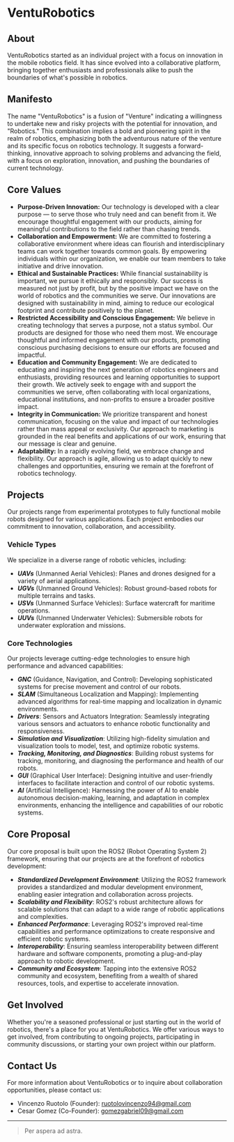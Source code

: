 # VentuRobotics


## About

VentuRobotics started as an individual project with a focus on innovation in the mobile robotics field. It has since evolved into a collaborative platform, bringing together enthusiasts and professionals alike to push the boundaries of what's possible in robotics.


## Manifesto

The name "VentuRobotics" is a fusion of "Venture" indicating a willingness to undertake new and risky projects with the potential for innovation, and "Robotics." This combination implies a bold and pioneering spirit in the realm of robotics, emphasizing both the adventurous nature of the venture and its specific focus on robotics technology. It suggests a forward-thinking, innovative approach to solving problems and advancing the field, with a focus on exploration, innovation, and pushing the boundaries of current technology.



## Core Values

- **Purpose-Driven Innovation:** Our technology is developed with a clear purpose — to serve those who truly need and can benefit from it. We encourage thoughtful engagement with our products, aiming for meaningful contributions to the field rather than chasing trends.
- **Collaboration and Empowerment:** We are committed to fostering a collaborative environment where ideas can flourish and interdisciplinary teams can work together towards common goals. By empowering individuals within our organization, we enable our team members to take initiative and drive innovation.
- **Ethical and Sustainable Practices:** While financial sustainability is important, we pursue it ethically and responsibly. Our success is measured not just by profit, but by the positive impact we have on the world of robotics and the communities we serve. Our innovations are designed with sustainability in mind, aiming to reduce our ecological footprint and contribute positively to the planet.
- **Restricted Accessibility and Conscious Engagement:** We believe in creating technology that serves a purpose, not a status symbol. Our products are designed for those who need them most. We encourage thoughtful and informed engagement with our products, promoting conscious purchasing decisions to ensure our efforts are focused and impactful.
- **Education and Community Engagement:** We are dedicated to educating and inspiring the next generation of robotics engineers and enthusiasts, providing resources and learning opportunities to support their growth. We actively seek to engage with and support the communities we serve, often collaborating with local organizations, educational institutions, and non-profits to ensure a broader positive impact.
- **Integrity in Communication:** We prioritize transparent and honest communication, focusing on the value and impact of our technologies rather than mass appeal or exclusivity. Our approach to marketing is grounded in the real benefits and applications of our work, ensuring that our message is clear and genuine.
- **Adaptability:** In a rapidly evolving field, we embrace change and flexibility. Our approach is agile, allowing us to adapt quickly to new challenges and opportunities, ensuring we remain at the forefront of robotics technology.



## Projects

Our projects range from experimental prototypes to fully functional mobile robots designed for various applications. Each project embodies our commitment to innovation, collaboration, and accessibility.

### Vehicle Types
We specialize in a diverse range of robotic vehicles, including:
- ***UAVs*** (Unmanned Aerial Vehicles): Planes and drones designed for a variety of aerial applications.
- ***UGVs*** (Unmanned Ground Vehicles): Robust ground-based robots for multiple terrains and tasks.
- ***USVs*** (Unmanned Surface Vehicles): Surface watercraft for maritime operations.
- ***UUVs*** (Unmanned Underwater Vehicles): Submersible robots for underwater exploration and missions.

### Core Technologies
Our projects leverage cutting-edge technologies to ensure high performance and advanced capabilities:
- ***GNC*** (Guidance, Navigation, and Control): Developing sophisticated systems for precise movement and control of our robots.
- ***SLAM*** (Simultaneous Localization and Mapping): Implementing advanced algorithms for real-time mapping and localization in dynamic environments.
- ***Drivers***: Sensors and Actuators Integration: Seamlessly integrating various sensors and actuators to enhance robotic functionality and responsiveness.
- ***Simulation and Visualization***: Utilizing high-fidelity simulation and visualization tools to model, test, and optimize robotic systems.
- ***Tracking, Monitoring, and Diagnostics***: Building robust systems for tracking, monitoring, and diagnosing the performance and health of our robots.
- ***GUI*** (Graphical User Interface): Designing intuitive and user-friendly interfaces to facilitate interaction and control of our robotic systems.
- ***AI*** (Artificial Intelligence): Harnessing the power of AI to enable autonomous decision-making, learning, and adaptation in complex environments, enhancing the intelligence and capabilities of our robotic systems.


## Core Proposal

Our core proposal is built upon the ROS2 (Robot Operating System 2) framework, ensuring that our projects are at the forefront of robotics development:

- ***Standardized Development Environment***: Utilizing the ROS2 framework provides a standardized and modular development environment, enabling easier integration and collaboration across projects.
- ***Scalability and Flexibility***: ROS2's robust architecture allows for scalable solutions that can adapt to a wide range of robotic applications and complexities.
- ***Enhanced Performance***: Leveraging ROS2's improved real-time capabilities and performance optimizations to create responsive and efficient robotic systems.
- ***Interoperability***: Ensuring seamless interoperability between different hardware and software components, promoting a plug-and-play approach to robotic development.
- ***Community and Ecosystem***: Tapping into the extensive ROS2 community and ecosystem, benefiting from a wealth of shared resources, tools, and expertise to accelerate innovation.



## Get Involved

Whether you're a seasoned professional or just starting out in the world of robotics, there's a place for you at VentuRobotics. We offer various ways to get involved, from contributing to ongoing projects, participating in community discussions, or starting your own project within our platform.


## Contact Us

For more information about VentuRobotics or to inquire about collaboration opportunities, please contact us:
- Vincenzo Ruotolo (Founder): [ruotolovincenzo94@gmail.com](mailto:ruotolovincenzo94@gmail.com)
- Cesar Gomez (Co-Founder): [gomezgabriel09@gmail.com](mailto:gomezgabriel09@gmail.com)



---

> Per aspera ad astra.

